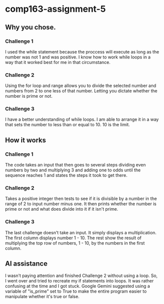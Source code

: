 # comp163-assignment-5
## Why you chose.
### Challenge 1
I used the while statement because the proccess will execute as long as the number was not 1 and was positive. I know how to work while loops in a way that it worked best for me in that circumstance.
### Challenge 2
Using the for loop and range allows you to divide the selected number and numbers from 2 to one less of that number. Letting you dictate whether the number is prime or not. 
### Challenge 3
I have a better understanding of while loops. I am able to arrange it in a way that sets the number to less than or equal to 10. 10 is the limit.
## How it works
### Challenge 1
The code takes an input that then goes to several steps dividing even numbers by two and multiplying 3 and adding one to odds until the sequence reaches 1 and states the steps it took to get there. 
### Challenge 2
Takes a positive integer then tests to see if it is divisible by a number in the range of 2 to input number minus one. It then prints whether the number is prime or not and what does divide into it if it isn't prime.
### Challenge 3
The last challenge doesn't take an input. It simply displays a multiplication. The first column displays number 1 - 10. The rest show the result of multiplying the top row of numbers, 1 - 10, by the numbers in the first column.
## AI assistance
I wasn't paying attention and finished Challenge 2 without using a loop. So, I went over and tried to recreate my if statements into loops. It was rather confusing at the time and I got stuck. Google Gemini suggested using a variable of "is_prime" set to True to make the entire program easier to manipulate whether it's true or false. 
